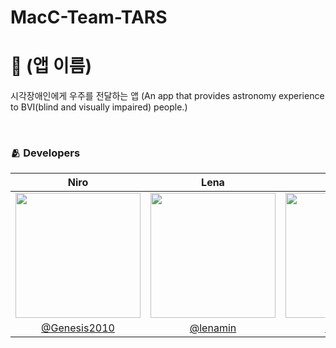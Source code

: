 # MacC-Team-TARS

# 📱 (앱 이름)
시각장애인에게 우주를 전달하는 앱 (An app that provides astronomy experience to BVI(blind and visually impaired) people.)

<br/>

### 🫂 Developers

|Niro|Lena|Oz|Ayden
|:-:|:-:|:-:|:-:|
|<img src="https://github.com/Genesis2010.png" width="200">|<img src="https://github.com/lenamin.png" width="200">|<img src="https://github.com/glitterer.png" width="200">|<img src = "https://github.com/DoAY9.png" width="200">|
|[@Genesis2010](https://github.com/Genesis2010)|[@lenamin](https://github.com/lenamin)|[@glitterer](https://github.com/glitterer)|https://github.com/DoAY9|
